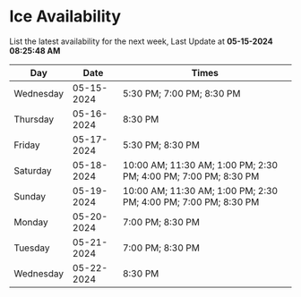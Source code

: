 # Ice Availability

List the latest availability for the next week, Last Update at **05-15-2024 08:25:48 AM**

| Day         | Date        | Times       |
| ----------- | ----------- | ----------- |
|Wednesday|05-15-2024|5:30 PM; 7:00 PM; 8:30 PM|
|Thursday|05-16-2024|8:30 PM|
|Friday|05-17-2024|5:30 PM; 8:30 PM|
|Saturday|05-18-2024|10:00 AM; 11:30 AM; 1:00 PM; 2:30 PM; 4:00 PM; 7:00 PM; 8:30 PM|
|Sunday|05-19-2024|10:00 AM; 11:30 AM; 1:00 PM; 2:30 PM; 4:00 PM; 7:00 PM; 8:30 PM|
|Monday|05-20-2024|7:00 PM; 8:30 PM|
|Tuesday|05-21-2024|7:00 PM; 8:30 PM|
|Wednesday|05-22-2024|8:30 PM|

